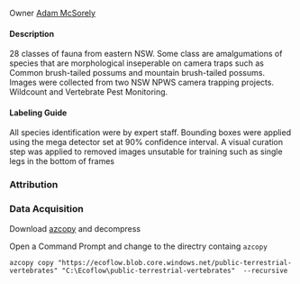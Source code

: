 Owner [Adam McSorely](mailto:adam.mcsorley@environment.nsw.gov.au)

#### Description

28 classes of fauna from eastern NSW. 
Some class are amalgumations of species that are morphological inseperable on camera traps such as Common brush-tailed possums and mountain brush-tailed possums.
Images were collected from two NSW NPWS camera trapping projects. Wildcount and Vertebrate Pest Monitoring. 

#### Labeling Guide
All species identification were by expert staff. 
Bounding boxes were applied using the mega detector set at 90% confidence interval. 
A visual curation step was applied to removed images unsutable for training such as single legs in the bottom of frames

### Attribution

### Data Acquisition
Download [azcopy](https://docs.microsoft.com/en-us/azure/storage/common/storage-use-azcopy-v10) and decompress

Open a Command Prompt and change to the directry containg ```azcopy```

```
azcopy copy "https://ecoflow.blob.core.windows.net/public-terrestrial-vertebrates" "C:\Ecoflow\public-terrestrial-vertebrates"  --recursive
```
